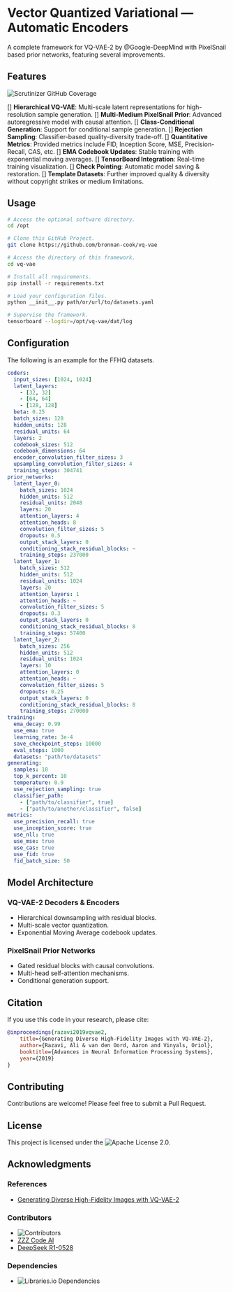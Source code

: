 # Vector Quantized Variational — Automatic Encoders

A complete framework for VQ-VAE-2 by @Google-DeepMind with PixelSnail based prior networks, featuring several improvements.

## Features

![Scrutinizer GitHub Coverage](https://img.shields.io/scrutinizer/coverage/g/Bronnan-Cook/VQ-VAE)  

[] **Hierarchical VQ-VAE**: Multi-scale latent representations for high-resolution sample generation.
[] **Multi-Medium PixelSnail Prior**: Advanced autoregressive model with causal attention.
[] **Class-Conditional Generation**: Support for conditional sample generation.
[] **Rejection Sampling**: Classifier-based quality-diversity trade-off.
[] **Quantitative Metrics**: Provided metrics include FID, Inception Score, MSE, Precision-Recall, CAS, etc.
[] **EMA Codebook Updates**: Stable training with exponential moving averages.
[] **TensorBoard Integration**: Real-time training visualization.
[] **Check Pointing**: Automatic model saving & restoration.
[] **Template Datasets**: Further improved quality & diversity without copyright strikes or medium limitations.

## Usage

```bash
# Access the optional software directory.
cd /opt

# Clone this GitHub Project.
git clone https://github.com/bronnan-cook/vq-vae

# Access the directory of this framework.
cd vq-vae

# Install all requirements.
pip install -r requirements.txt

# Load your configuration files.
python __init__.py path/or/url/to/datasets.yaml

# Supervise the framework.
tensorboard --logdir=/opt/vq-vae/dat/log
```

## Configuration

The following is an example for the FFHQ datasets.

```yaml ffhq_1024.yaml
coders:
  input_sizes: [1024, 1024]
  latent_layers:
    - [32, 32]
    - [64, 64]
    - [128, 128]
  beta: 0.25
  batch_sizes: 128
  hidden_units: 128
  residual_units: 64
  layers: 2
  codebook_sizes: 512
  codebook_dimensions: 64
  encoder_convolution_filter_sizes: 3
  upsampling_convolution_filter_sizes: 4
  training_steps: 304741
prior_networks:
  latent_layer_0:
    batch_sizes: 1024
    hidden_units: 512
    residual_units: 2048
    layers: 20
    attention_layers: 4
    attention_heads: 8
    convolution_filter_sizes: 5
    dropouts: 0.5
    output_stack_layers: 0
    conditioning_stack_residual_blocks: ~
    training_steps: 237000
  latent_layer_1:
    batch_sizes: 512
    hidden_units: 512
    residual_units: 1024
    layers: 20
    attention_layers: 1
    attention_heads: ~
    convolution_filter_sizes: 5
    dropouts: 0.3
    output_stack_layers: 0
    conditioning_stack_residual_blocks: 8
    training_steps: 57400
  latent_layer_2:
    batch_sizes: 256
    hidden_units: 512
    residual_units: 1024
    layers: 10
    attention_layers: 0
    attention_heads: ~
    convolution_filter_sizes: 5
    dropouts: 0.25
    output_stack_layers: 0
    conditioning_stack_residual_blocks: 8
    training_steps: 270000
training:
  ema_decay: 0.99
  use_ema: true
  learning_rate: 3e-4
  save_checkpoint_steps: 10000
  eval_steps: 1000
  datasets: "path/to/datasets"
generating:
  samples: 18
  top_k_percent: 10
  temperature: 0.9
  use_rejection_sampling: true
  classifier_path:
    - ["path/to/classifier", true]
    - ["path/to/another/classifier", false]
metrics:
  use_precision_recall: true
  use_inception_score: true
  use_nll: true
  use_mse: true
  use_cas: true
  use_fid: true
  fid_batch_size: 50
```

## Model Architecture

### VQ-VAE-2 Decoders & Encoders

- Hierarchical downsampling with residual blocks.
- Multi-scale vector quantization.
- Exponential Moving Average codebook updates.

### PixelSnail Prior Networks

- Gated residual blocks with causal convolutions.
- Multi-head self-attention mechanisms.
- Conditional generation support.

## Citation

If you use this code in your research, please cite:

```bibtex
@inproceedings{razavi2019vqvae2,
	title={Generating Diverse High-Fidelity Images with VQ-VAE-2},
	author={Razavi, Ali & van den Oord, Aaron and Vinyals, Oriol},
	booktitle={Advances in Neural Information Processing Systems},
	year={2019}
}
```

## Contributing

Contributions are welcome! Please feel free to submit a Pull Request.

## License

This project is licensed under the ![Apache License 2.0](https://img.shields.io/github/license/Bronnan-Cook/VQ-VAE).

## Acknowledgments

### References

- [Generating Diverse High-Fidelity Images with VQ-VAE-2](https://papers.nips.cc/paper_files/paper/2019/hash/5f8e2fa1718d1bbcadf1cd9c7a54fb8c-Abstract.html)

### Contributors

- ![Contributors](https://img.shields.io/github/all-contributors/Bronnan-Cook/VQ-VAE)
- [ZZZ Code AI](https://zzzcode.ai/)
- [DeepSeek R1-0528](https://chat.deepseek.com/)

### Dependencies

- ![Libraries.io Dependencies](https://img.shields.io/librariesio/github/Bronnan-Cook/VQ-VAE)
